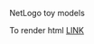 NetLogo toy models

To render html [LINK](https://htmlpreview.github.io/?https://raw.githubusercontent.com/SeascapeScience/KrillSwarm/master/NetLogo/KrillSwarm.html)
